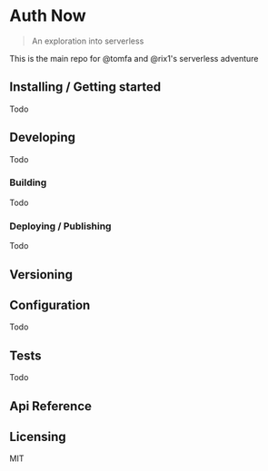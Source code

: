 <!-- ![Logo of the project](./images/logo.sample.png) -->

# Auth Now

> An exploration into serverless

This is the main repo for @tomfa and @rix1's serverless adventure

## Installing / Getting started

Todo

<!-- A quick introduction of the minimal setup you need to get a hello world up &
running.

```shell
commands here
```

Here you should say what actually happens when you execute the code above. -->

## Developing

Todo

<!-- ### Built With

List main libraries, frameworks used including versions (React, Angular etc...)

### Prerequisites

What is needed to set up the dev environment. For instance, global dependencies or any other tools. include download links.

### Setting up Dev

Here's a brief intro about what a developer must do in order to start developing
the project further:

```shell
git clone https://github.com/your/your-project.git
cd your-project/
packagemanager install
```

And state what happens step-by-step. If there is any virtual environment, local server or database feeder needed, explain here. -->

### Building

Todo

<!-- If your project needs some additional steps for the developer to build the
project after some code changes, state them here. for example:

```shell
./configure
make
make install
```

Here again you should state what actually happens when the code above gets
executed. -->

### Deploying / Publishing

Todo

<!-- give instructions on how to build and release a new version
In case there's some step you have to take that publishes this project to a
server, this is the right time to state it.

```shell
packagemanager deploy your-project -s server.com -u username -p password
```

And again you'd need to tell what the previous code actually does. -->

## Versioning

<!-- We can maybe use [SemVer](http://semver.org/) for versioning. For the versions available, see the [link to tags on this repository](/tags). -->

## Configuration

Todo

<!-- Here you should write what are all of the configurations a user can enter when
using the project. -->

## Tests

Todo

<!-- Describe and show how to run the tests with code examples.
Explain what these tests test and why.

```shell
Give an example
``` -->

## Api Reference

<!-- If the api is external, link to api documentation. If not describe your api including authentication methods as well as explaining all the endpoints with their required parameters. -->

## Licensing

MIT
